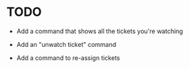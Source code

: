 # TODO

+ Add a command that shows all the tickets you're watching

+ Add an "unwatch ticket" command

+ Add a command to re-assign tickets
